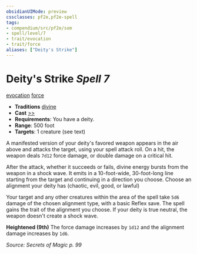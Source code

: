 ```yaml
---
obsidianUIMode: preview
cssclasses: pf2e,pf2e-spell
tags:
- compendium/src/pf2e/som
- spell/level/7
- trait/evocation
- trait/force
aliases: ["Deity's Strike"]
---
```

# Deity's Strike *Spell 7*   
[evocation](rules/traits/evocation.md "Evocation School Trait")  [force](rules/traits/force.md "Force Energy & Element Trait")  

- **Traditions** [divine](rules/traits/divine.md "Divine Tradition Trait")
- **Cast** [>>](rules/core-rulebook/chapter-9-playing-the-game.md#Actions "Two-Action") 
- **Requirements**: You have a deity.
- **Range**: 500 foot
- **Targets**: 1 creature (see text)

A manifested version of your deity's favored weapon appears in the air above and attacks the target, using your spell attack roll. On a hit, the weapon deals `7d12` force damage, or double damage on a critical hit.

After the attack, whether it succeeds or fails, divine energy bursts from the weapon in a shock wave. It emits in a 10-foot-wide, 30-foot-long line starting from the target and continuing in a direction you choose. Choose an alignment your deity has (chaotic, evil, good, or lawful)

Your target and any other creatures within the area of the spell take `5d6` damage of the chosen alignment type, with a basic Reflex save. The spell gains the trait of the alignment you choose. If your deity is true neutral, the weapon doesn't create a shock wave.

**Heightened (9th)** The force damage increases by `1d12` and the alignment damage increases by `1d6`.

*Source: Secrets of Magic p. 99*